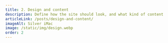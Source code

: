 ```yaml
---
title: 2. Design and content
description: Define how the site should look, and what kind of content there will be.
articleLink: /posts/design-and-content/
imageAlt: Silver iMac
image: /static/img/design.webp
order: 2
---
```

